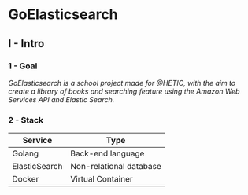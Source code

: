 # GoElasticsearch

## I - Intro

### 1 - Goal

*GoElasticsearch is a school project made for @HETIC, with the aim to create a library of books and searching feature using the Amazon Web Services API and Elastic Search.*

### 2 - Stack

| Service    | Type                       |
| ---------- | -------------------------- |
| Golang     | Back-end language          |
| ElasticSearch | Non-relational database |
| Docker   | Virtual Container            |
